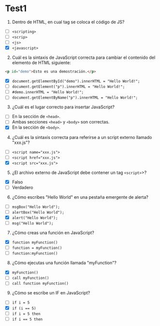 # Test1

1. Dentro de HTML, en cual tag se coloca el código de JS?

- [ ] `<scripting>`
- [ ] `<scrip>`
- [ ] `<js>`
- [X] `<javascript>`

2. Cuál es la sintaxis de JavaScript correcta para cambiar el contenido del elemento de HTML siguiente: 

```html
<p id="demo">Esto es una demostración.</p>
```
- [X] `document.getElementById("demo").innerHTML = "Hello World!";`
- [ ] `document.getElement("p").innerHTML = "Hello World!";`
- [ ] `#demo.innerHTML = "Hello World!";`
- [ ] `document.getElementByName("p").innerHTML = "Hello World!";`

3. ¿Cuál es el lugar correcto para insertar JavaScript?

- [ ] En la sección de `<head>`.
- [ ] Ambas secciones `<head>` y `<body>` son correctas.
- [X] En la sección de `<body>`.

4. ¿Cuál es la sintaxis correcta para referirse a un script externo llamado "xxx.js"?

- [ ] `<script name="xxx.js">`
- [ ] `<script href="xxx.js">`
- [X] `<script src="xxx.js">`

5. ¿El archivo externo de JavaScript debe contener un tag `<script>`>?

- [X] Falso
- [ ] Verdadero

6. ¿Cómo escribes "Hello World" en una pestaña emergente de alerta?

- [ ] `msgBox("Hello World");`
- [ ] `alertBox("Hello World");`
- [X] `alert("Hello World");`
- [ ] `msg("Hello World");`

7. ¿Cómo creas una función en JavaScript?

- [X] `function myFunction()`
- [ ] `function = myFunction()`
- [ ] `function:myFunction()`

8. ¿Cómo ejecutas una función llamada "myFunction"?

- [X] `myFunction()`
- [ ] `call myFunction()`
- [ ] `call function myFunction()`

9. ¿Cómo se escribe un IF en JavaScript?

- [ ] `if i = 5`
- [X] `if (i == 5)`
- [ ] `if i = 5 then`
- [ ] `if i == 5 then`
